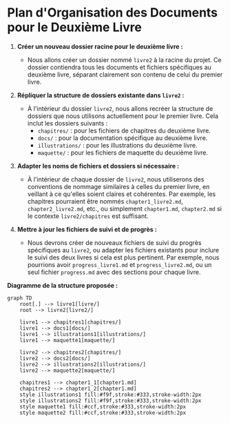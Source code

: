 # Plan d'Organisation des Documents pour le Deuxième Livre

1. **Créer un nouveau dossier racine pour le deuxième livre :**
   - Nous allons créer un dossier nommé `livre2` à la racine du projet. Ce dossier contiendra tous les documents et fichiers spécifiques au deuxième livre, séparant clairement son contenu de celui du premier livre.

2. **Répliquer la structure de dossiers existante dans `livre2` :**
   - À l'intérieur du dossier `livre2`, nous allons recréer la structure de dossiers que nous utilisons actuellement pour le premier livre. Cela inclut les dossiers suivants :
     - `chapitres/` : pour les fichiers de chapitres du deuxième livre.
     - `docs/` : pour la documentation spécifique au deuxième livre.
     - `illustrations/` : pour les illustrations du deuxième livre.
     - `maquette/` : pour les fichiers de maquette du deuxième livre.

3. **Adapter les noms de fichiers et dossiers si nécessaire :**
   - À l'intérieur de chaque dossier de `livre2`, nous utiliserons des conventions de nommage similaires à celles du premier livre, en veillant à ce qu'elles soient claires et cohérentes. Par exemple, les chapitres pourraient être nommés `chapter1_livre2.md`, `chapter2_livre2.md`, etc., ou simplement `chapter1.md`, `chapter2.md` si le contexte `livre2/chapitres` est suffisant.

4. **Mettre à jour les fichiers de suivi et de progrès :**
   - Nous devrons créer de nouveaux fichiers de suivi du progrès spécifiques au `livre2`, ou adapter les fichiers existants pour inclure le suivi des deux livres si cela est plus pertinent. Par exemple, nous pourrions avoir `progress_livre1.md` et `progress_livre2.md`, ou un seul fichier `progress.md` avec des sections pour chaque livre.

**Diagramme de la structure proposée :**

```mermaid
graph TD
    root[.] --> livre1[livre/]
    root --> livre2[livre2/]

    livre1 --> chapitres1[chapitres/]
    livre1 --> docs1[docs/]
    livre1 --> illustrations1[illustrations/]
    livre1 --> maquette1[maquette/]

    livre2 --> chapitres2[chapitres/]
    livre2 --> docs2[docs/]
    livre2 --> illustrations2[illustrations/]
    livre2 --> maquette2[maquette/]

    chapitres1 --> chapter1_1[chapter1.md]
    chapitres2 --> chapter1_2[chapter1.md]
    style illustrations1 fill:#f9f,stroke:#333,stroke-width:2px
    style illustrations2 fill:#f9f,stroke:#333,stroke-width:2px
    style maquette1 fill:#ccf,stroke:#333,stroke-width:2px
    style maquette2 fill:#ccf,stroke:#333,stroke-width:2px